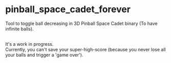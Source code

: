 # pinball_space_cadet_forever
Tool to toggle ball decreasing in 3D Pinball Space Cadet binary (To have infinite balls).
<br/>
<br/>
<p>It's a work in progress.<br/>
Currently, you can't save your super-high-score (because you never lose all your balls
and trigger a 'game over').</p>
